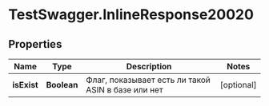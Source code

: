 # TestSwagger.InlineResponse20020

## Properties

Name | Type | Description | Notes
------------ | ------------- | ------------- | -------------
**isExist** | **Boolean** | Флаг, показывает есть ли такой ASIN в базе или нет | [optional] 


